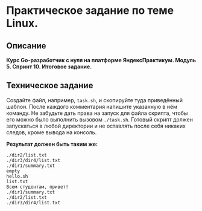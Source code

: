 # Практическое задание по теме Linux.

## Описание 
**Курс Go-разработчик с нуля на платформе ЯндексПрактикум. Модуль 5. Спринт 10. Итоговое задание.**

## Техническое задание 
Создайте файл, например, `task.sh`, и скопируйте туда приведённый шаблон. После каждого комментария напишите указанную в нём команду. Не забудьте дать права на запуск для файла скрипта, чтобы его можно было выполнить вызовом `./task.sh`. Готовый скрипт должен запускаться в любой директории и не оставлять после себя никаких следов, кроме вывода на консоль.

**Результат должен быть таким же:**
```
./dir2/list.txt
./dir3/dir4/list.txt
./dir1/summary.txt
empty
hello.sh
list.txt
Всем студентам, привет!
./dir1/summary.txt
./dir2/list.txt
./dir3/dir4/list.txt
```